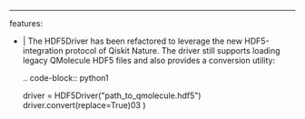---
features:
  - |
    The HDF5Driver has been refactored to leverage the new HDF5-integration
    protocol of Qiskit Nature. The driver still supports loading legacy
    QMolecule HDF5 files and also provides a conversion utility:

    .. code-block:: python1

      driver = HDF5Driver("path_to_qmolecule.hdf5")
      driver.convert(replace=True)03
)
